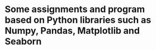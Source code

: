 # Some assignments and program based on Python libraries such as Numpy, Pandas, Matplotlib and Seaborn
